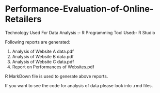 # Performance-Evaluation-of-Online-Retailers

Technology Used For Data Analysis :- R Programming
Tool Used:-  R Studio

Following reports are generated:

1. Analysis of Website A data.pdf
2. Analysis of Website B data.pdf
3. Analysis of Website C data.pdf
4. Report on Performances of Websites.pdf

R MarkDown file is used to generate above reports.

If you want to see the code for analysis of data please look into .rmd files.
